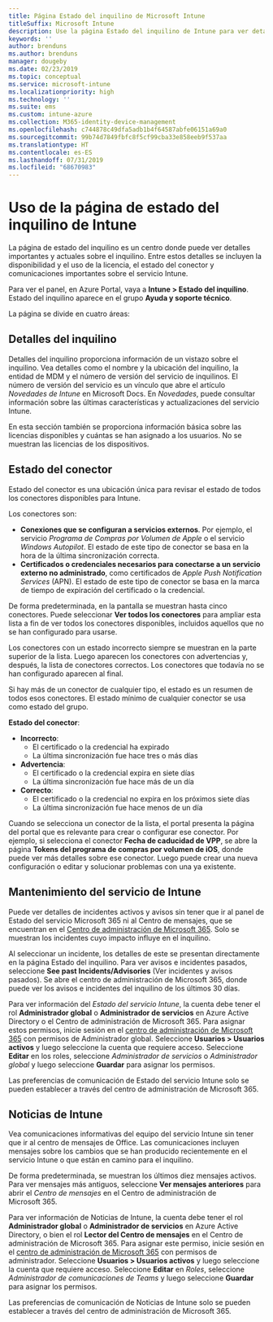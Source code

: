 ```yaml
---
title: Página Estado del inquilino de Microsoft Intune
titleSuffix: Microsoft Intune
description: Use la página Estado del inquilino de Intune para ver detalles importantes del inquilino sin salir del portal de Intune
keywords: ''
author: brenduns
ms.author: brenduns
manager: dougeby
ms.date: 02/23/2019
ms.topic: conceptual
ms.service: microsoft-intune
ms.localizationpriority: high
ms.technology: ''
ms.suite: ems
ms.custom: intune-azure
ms.collection: M365-identity-device-management
ms.openlocfilehash: c744878c49dfa5adb1b4f64587abfe06151a69a0
ms.sourcegitcommit: 99b74d7849fbfc8f5cf99cba33e858eeb9f537aa
ms.translationtype: HT
ms.contentlocale: es-ES
ms.lasthandoff: 07/31/2019
ms.locfileid: "68670983"
---
```

# <a name="use-the-intune-tenant-status-page"></a>Uso de la página de estado del inquilino de Intune
La página de estado del inquilino es un centro donde puede ver detalles importantes y actuales sobre el inquilino. Entre estos detalles se incluyen la disponibilidad y el uso de la licencia, el estado del conector y comunicaciones importantes sobre el servicio Intune.  

Para ver el panel, en Azure Portal, vaya a **Intune > Estado del inquilino**.  Estado del inquilino aparece en el grupo **Ayuda y soporte técnico**.  

La página se divide en cuatro áreas:

## <a name="tenant-details"></a>Detalles del inquilino
Detalles del inquilino proporciona información de un vistazo sobre el inquilino. Vea detalles como el nombre y la ubicación del inquilino, la entidad de MDM y el número de versión del servicio de inquilinos. El número de versión del servicio es un vínculo que abre el artículo *Novedades de Intune* en Microsoft Docs. En *Novedades*, puede consultar información sobre las últimas características y actualizaciones del servicio Intune.  

En esta sección también se proporciona información básica sobre las licencias disponibles y cuántas se han asignado a los usuarios. No se muestran las licencias de los dispositivos.

## <a name="connector-status"></a>Estado del conector
Estado del conector es una ubicación única para revisar el estado de todos los conectores disponibles para Intune.  

Los conectores son:
- **Conexiones que se configuran a servicios externos**. Por ejemplo, el servicio *Programa de Compras por Volumen de Apple* o el servicio *Windows Autopilot*.  El estado de este tipo de conector se basa en la hora de la última sincronización correcta.
- **Certificados o credenciales necesarios para conectarse a un servicio externo no administrado**, como certificados de *Apple Push Notification Services* (APN). El estado de este tipo de conector se basa en la marca de tiempo de expiración del certificado o la credencial.  

De forma predeterminada, en la pantalla se muestran hasta cinco conectores. Puede seleccionar **Ver todos los conectores** para ampliar esta lista a fin de ver todos los conectores disponibles, incluidos aquellos que no se han configurado para usarse.  

Los conectores con un estado incorrecto siempre se muestran en la parte superior de la lista. Luego aparecen los conectores con advertencias y, después, la lista de conectores correctos. Los conectores que todavía no se han configurado aparecen al final.

Si hay más de un conector de cualquier tipo, el estado es un resumen de todos esos conectores. El estado mínimo de cualquier conector se usa como estado del grupo.  

**Estado del conector**:
- **Incorrecto**:
  - El certificado o la credencial ha expirado
  - La última sincronización fue hace tres o más días
- **Advertencia**:
  - El certificado o la credencial expira en siete días
  - La última sincronización fue hace más de un día
- **Correcto**:
  - El certificado o la credencial no expira en los próximos siete días
  - La última sincronización fue hace menos de un día  

Cuando se selecciona un conector de la lista, el portal presenta la página del portal que es relevante para crear o configurar ese conector.  Por ejemplo, si selecciona el conector **Fecha de caducidad de VPP**, se abre la página **Tokens del programa de compras por volumen de iOS**, donde puede ver más detalles sobre ese conector. Luego puede crear una nueva configuración o editar y solucionar problemas con una ya existente.  

## <a name="intune-service-health"></a>Mantenimiento del servicio de Intune  
Puede ver detalles de incidentes activos y avisos sin tener que ir al panel de Estado del servicio Microsoft 365 ni al Centro de mensajes, que se encuentran en el [Centro de administración de Microsoft 365](https://admin.microsoft.com). Solo se muestran los incidentes cuyo impacto influye en el inquilino.  

Al seleccionar un incidente, los detalles de este se presentan directamente en la página Estado del inquilino. Para ver avisos e incidentes pasados, seleccione **See past Incidents/Advisories** (Ver incidentes y avisos pasados). Se abre el centro de administración de Microsoft 365, donde puede ver los avisos e incidentes del inquilino de los últimos 30 días.  

Para ver información del *Estado del servicio Intune*, la cuenta debe tener el rol **Administrador global** o **Administrador de servicios** en Azure Active Directory o el Centro de administración de Microsoft 365. Para asignar estos permisos, inicie sesión en el [centro de administración de Microsoft 365](https://admin.microsoft.com) con permisos de Administrador global. Seleccione **Usuarios > Usuarios activos** y luego seleccione la cuenta que requiere acceso. Seleccione **Editar** en los roles, seleccione *Administrador de servicios* o *Administrador global* y luego seleccione **Guardar** para asignar los permisos.  

Las preferencias de comunicación de Estado del servicio Intune solo se pueden establecer a través del centro de administración de Microsoft 365.

## <a name="intune-news"></a>Noticias de Intune  
Vea comunicaciones informativas del equipo del servicio Intune sin tener que ir al centro de mensajes de Office. Las comunicaciones incluyen mensajes sobre los cambios que se han producido recientemente en el servicio Intune o que están en camino para el inquilino.  

De forma predeterminada, se muestran los últimos diez mensajes activos. Para ver mensajes más antiguos, seleccione **Ver mensajes anteriores** para abrir el *Centro de mensajes* en el Centro de administración de Microsoft 365.  

Para ver información de Noticias de Intune, la cuenta debe tener el rol **Administrador global** o **Administrador de servicios** en Azure Active Directory, o bien el rol **Lector del Centro de mensajes**  en el Centro de administración de Microsoft 365.  Para asignar este permiso, inicie sesión en el [centro de administración de Microsoft 365](https://admin.microsoft.com) con permisos de administrador. Seleccione **Usuarios > Usuarios activos** y luego seleccione la cuenta que requiere acceso. Seleccione **Editar** en *Roles*, seleccione *Administrador de comunicaciones de Teams*  y luego seleccione **Guardar** para asignar los permisos.  

Las preferencias de comunicación de Noticias de Intune solo se pueden establecer a través del centro de administración de Microsoft 365.
